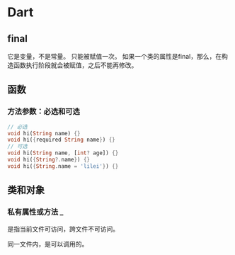 # Dart

## final

它是变量，不是常量。
只能被赋值一次。
如果一个类的属性是final，那么，在构造函数执行阶段就会被赋值，之后不能再修改。

## 函数
### 方法参数：必选和可选

```dart
// 必选
void hi(String name) {}
void hi({required String name}) {}
// 可选
void hi(String name, [int? age]) {}
void hi({String?.name}) {}
void hi({String.name = 'lilei'}) {}
```

## 类和对象

### 私有属性或方法 _

是指当前文件可访问，跨文件不可访问。

同一文件内，是可以调用的。
